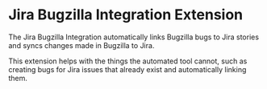 # Jira Bugzilla Integration Extension

The Jira Bugzilla Integration automatically links Bugzilla bugs to Jira stories
and syncs changes made in Bugzilla to Jira.

This extension helps with the things the automated tool cannot, such as creating
bugs for Jira issues that already exist and automatically linking them.
